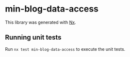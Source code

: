 # min-blog-data-access

This library was generated with [Nx](https://nx.dev).

## Running unit tests

Run `nx test min-blog-data-access` to execute the unit tests.
